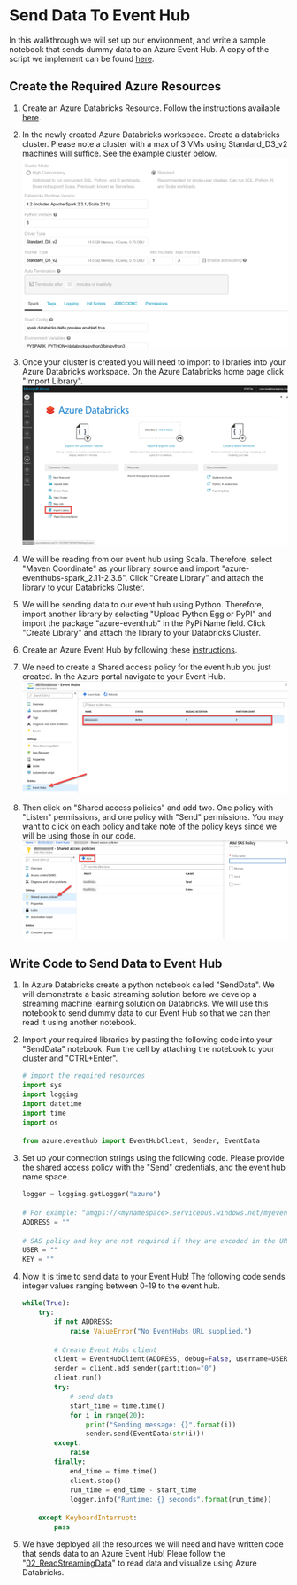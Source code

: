 # Send Data To Event Hub

In this walkthrough we will set up our environment, and write a sample notebook that sends dummy data to an Azure Event Hub. A copy of the script we implement can be found [here](../code/SendData.py).

## Create the Required Azure Resources

1. Create an Azure Databricks Resource. Follow the instructions available [here](https://docs.microsoft.com/en-us/azure/azure-databricks/quickstart-create-databricks-workspace-portal#create-an-azure-databricks-workspace).  
1. In the newly created Azure Databricks workspace. Create a databricks cluster. Please note a cluster with a max of 3 VMs using Standard_D3_v2 machines will suffice. See the example cluster below.   
![](./imgs/01_databricks_cluster.png)

1. Once your cluster is created you will need to import to libraries into your Azure Databricks workspace. On the Azure Databricks home page click "Import Library".   
![](./imgs/02_import_lib.png)

1. We will be reading from our event hub using Scala. Therefore, select "Maven Coordinate" as your library source and import "azure-eventhubs-spark_2.11-2.3.6". Click "Create Library" and attach the library to your Databricks Cluster.  

1. We will be sending data to our event hub using Python. Therefore, import another library by selecting "Upload Python Egg or PyPI" and import the package "azure-eventhub" in the PyPi Name field. Click "Create Library" and attach the library to your Databricks Cluster.  

1. Create an Azure Event Hub by following these [instructions](https://docs.microsoft.com/en-us/azure/event-hubs/event-hubs-create).  
 
1. We need to create a Shared access policy for the event hub you just created. In the Azure portal navigate to your Event Hub.  
![](./imgs/03_event_hub.png)

1. Then click on "Shared access policies" and add two. One policy with "Listen" permissions, and one policy with "Send" permissions. You may want to click on each policy and take note of the policy keys since we will be using those in our code.    
![](./imgs/04_event_hub_sas.png)

## Write Code to Send Data to Event Hub 

1. In Azure Databricks create a python notebook called "SendData". We will demonstrate a basic streaming solution before we develop a streaming machine learning solution on Databricks. We will use this notebook to send dummy data to our Event Hub so that we can then read it using another notebook. 

1. Import your required libraries by pasting the following code into your "SendData" notebook. Run the cell by attaching the notebook to your cluster and "CTRL+Enter". 
    ```python
    # import the required resources
    import sys
    import logging
    import datetime
    import time
    import os

    from azure.eventhub import EventHubClient, Sender, EventData
    ```

1. Set up your connection strings using the following code. Please provide the shared access policy with the "Send" credentials, and the event hub name space.       
    ```python
    logger = logging.getLogger("azure")

    # For example: "amqps://<mynamespace>.servicebus.windows.net/myeventhub"
    ADDRESS = ""

    # SAS policy and key are not required if they are encoded in the URL
    USER = ""
    KEY = ""
    ```

1. Now it is time to send data to your Event Hub! The following code sends integer values ranging between 0-19 to the event hub.  
    ```python 
    while(True):
        try:
            if not ADDRESS:
                raise ValueError("No EventHubs URL supplied.")

            # Create Event Hubs client
            client = EventHubClient(ADDRESS, debug=False, username=USER, password=KEY)
            sender = client.add_sender(partition="0")
            client.run()
            try:
                # send data
                start_time = time.time()
                for i in range(20):
                    print("Sending message: {}".format(i))
                    sender.send(EventData(str(i)))
            except:
                raise
            finally:
                end_time = time.time()
                client.stop()
                run_time = end_time - start_time
                logger.info("Runtime: {} seconds".format(run_time))

        except KeyboardInterrupt:
            pass

    ```

1. We have deployed all the resources we will need and have written code that sends data to an Azure Event Hub! Pleae follow the "[02_ReadStreamingData](02_ReadStreamingData.md)" to read data and visualize using Azure Databricks.  